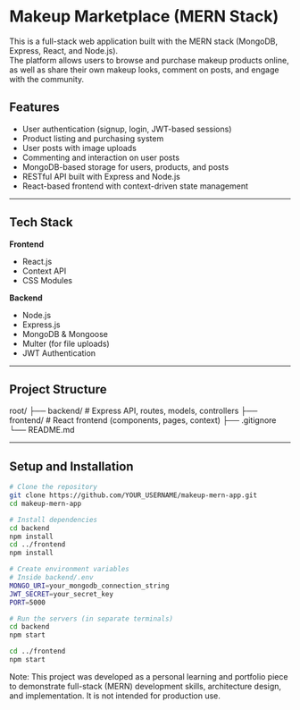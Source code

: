# Makeup Marketplace (MERN Stack)

This is a full-stack web application built with the MERN stack (MongoDB, Express, React, and Node.js).  
The platform allows users to browse and purchase makeup products online, as well as share their own makeup looks, comment on posts, and engage with the community.



## Features

- User authentication (signup, login, JWT-based sessions)
- Product listing and purchasing system
- User posts with image uploads
- Commenting and interaction on user posts
- MongoDB-based storage for users, products, and posts
- RESTful API built with Express and Node.js
- React-based frontend with context-driven state management

---

## Tech Stack

**Frontend**
- React.js  
- Context API  
- CSS Modules  

**Backend**
- Node.js  
- Express.js  
- MongoDB & Mongoose  
- Multer (for file uploads)  
- JWT Authentication  

---

## Project Structure
root/
├── backend/ # Express API, routes, models, controllers
├── frontend/ # React frontend (components, pages, context)
├── .gitignore
└── README.md



---

## Setup and Installation

```bash
# Clone the repository
git clone https://github.com/YOUR_USERNAME/makeup-mern-app.git
cd makeup-mern-app

# Install dependencies
cd backend
npm install
cd ../frontend
npm install

# Create environment variables
# Inside backend/.env
MONGO_URI=your_mongodb_connection_string
JWT_SECRET=your_secret_key
PORT=5000

# Run the servers (in separate terminals)
cd backend
npm start

cd ../frontend
npm start
```
Note: This project was developed as a personal learning and portfolio piece to demonstrate full-stack (MERN) development skills, architecture design, and implementation. It is not intended for production use.



